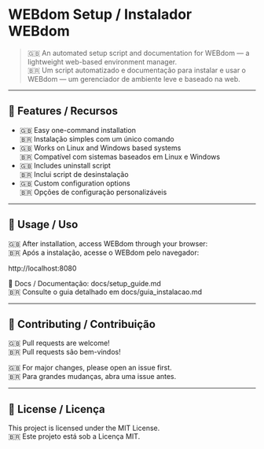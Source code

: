 # WEBdom Setup / Instalador WEBdom

> 🇬🇧 An automated setup script and documentation for WEBdom — a lightweight web-based environment manager.  
> 🇧🇷 Um script automatizado e documentação para instalar e usar o WEBdom — um gerenciador de ambiente leve e baseado na web.

---

## 🚀 Features / Recursos
- 🇬🇧 Easy one-command installation  
  🇧🇷 Instalação simples com um único comando  
- 🇬🇧 Works on Linux and Windows based systems  
  🇧🇷 Compatível com sistemas baseados em Linux e Windows 
- 🇬🇧 Includes uninstall script  
  🇧🇷 Inclui script de desinstalação  
- 🇬🇧 Custom configuration options  
  🇧🇷 Opções de configuração personalizáveis  

---

## 🧠 Usage / Uso
🇬🇧 After installation, access WEBdom through your browser:  
🇧🇷 Após a instalação, acesse o WEBdom pelo navegador:

http://localhost:8080

📄 Docs / Documentação: docs/setup_guide.md  
🇧🇷 Consulte o guia detalhado em docs/guia_instalacao.md

---

## 🤝 Contributing / Contribuição
🇬🇧 Pull requests are welcome!  
🇧🇷 Pull requests são bem-vindos!  

🇬🇧 For major changes, please open an issue first.  
🇧🇷 Para grandes mudanças, abra uma issue antes.

---

## 📄 License / Licença
This project is licensed under the MIT License.  
🇧🇷 Este projeto está sob a Licença MIT.
